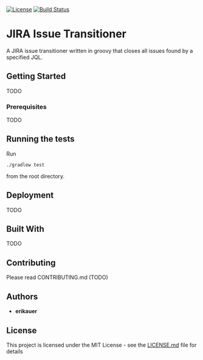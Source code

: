 [![License](https://img.shields.io/apm/l/vim-mode.svg)](https://github.com/erikauer/jira-issue-transitioner/blob/master/LICENSE.md)
[![Build Status](https://travis-ci.org/erikauer/jira-issue-transitioner.svg?branch=master)](https://travis-ci.org/erikauer/jira-issue-transitioner)

# JIRA Issue Transitioner 

A JIRA issue transitioner written in groovy that closes all issues found by a specified JQL.

## Getting Started

TODO

### Prerequisites

TODO

## Running the tests

Run

    ./gradlew test
    
from the root directory.

## Deployment

TODO

## Built With

TODO

## Contributing

Please read CONTRIBUTING.md (TODO)

## Authors

* **erikauer**

## License

This project is licensed under the MIT License - see the [LICENSE.md](LICENSE.md) file for details
